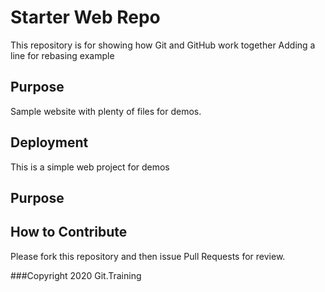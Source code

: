 # Starter Web Repo

This repository is for showing how Git and GitHub work together
Adding a line for rebasing example

## Purpose

Sample website with plenty of files for demos.

## Deployment

This is a simple web project for demos

## Purpose

## How to Contribute

Please fork this repository and then issue Pull Requests for review.

###Copyright
2020 Git.Training
